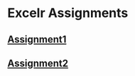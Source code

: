 # Excelr Assignments
## [Assignment1](https://github.com/shivakrishna67/Assignments/blob/main/Assignment1.docx)
## [Assignment2]()
     
